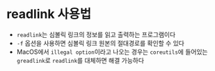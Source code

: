 # readlink 사용법

- `readlink`는 심볼릭 링크의 정보를 읽고 출력하는 프로그램이다
- `-f` 옵션을 사용하면 심볼릭 링크 원본의 절대경로를 확인할 수 있다
- MacOS에서 `illegal option`이라고 나오는 경우는 `coreutils`에 들어있는 `greadlink`로 `readlink`를 대체하면 해결 가능하다